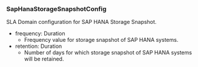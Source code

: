 ### SapHanaStorageSnapshotConfig
SLA Domain configuration for SAP HANA Storage Snapshot.

- frequency: Duration
  - Frequency value for storage snapshot of SAP HANA systems.
- retention: Duration
  - Number of days for which storage snapshot of SAP HANA systems will be retained.
